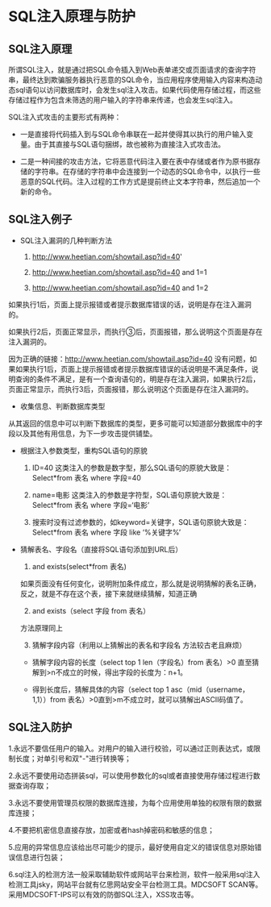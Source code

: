 # SQL注入原理与防护

## SQL注入原理

所谓SQL注入，就是通过把SQL命令插入到Web表单递交或页面请求的查询字符串，最终达到欺骗服务器执行恶意的SQL命令，当应用程序使用输入内容来构造动态sql语句以访问数据库时，会发生sql注入攻击。如果代码使用存储过程，而这些存储过程作为包含未筛选的用户输入的字符串来传递，也会发生sql注入。 

SQL注入式攻击的主要形式有两种：

- 一是直接将代码插入到与SQL命令串联在一起并使得其以执行的用户输入变量。由于其直接与SQL语句捆绑，故也被称为直接注入式攻击法。

- 二是一种间接的攻击方法，它将恶意代码注入要在表中存储或者作为原书据存储的字符串。在存储的字符串中会连接到一个动态的SQL命令中，以执行一些恶意的SQL代码。注入过程的工作方式是提前终止文本字符串，然后追加一个新的命令。

## SQL注入例子

- SQL注入漏洞的几种判断方法

  1. http://www.heetian.com/showtail.asp?id=40'

  2. http://www.heetian.com/showtail.asp?id=40 and 1=1

  3. http://www.heetian.com/showtail.asp?id=40 and 1=2

如果执行1后，页面上提示报错或者提示数据库错误的话，说明是存在注入漏洞的。

如果执行2后，页面正常显示，而执行③后，页面报错，那么说明这个页面是存在注入漏洞的。

因为正确的链接：http://www.heetian.com/showtail.asp?id=40 没有问题，如果如果执行1后，页面上提示报错或者提示数据库错误的话说明是不满足条件，说明查询的条件不满足，是有一个查询语句的，明是存在注入漏洞，如果执行2后，页面正常显示，而执行3后，页面报错，那么说明这个页面是存在注入漏洞的。

- 收集信息、判断数据库类型

从其返回的信息中可以判断下数据库的类型，更多可能可以知道部分数据库中的字段以及其他有用信息，为下一步攻击提供铺垫。

- 根据注入参数类型，重构SQL语句的原貌

  1. ID=40 这类注入的参数是数字型，那么SQL语句的原貌大致是：Select*from 表名 where 字段=40

  2. name=电影 这类注入的参数是字符型，SQL语句原貌大致是：Select*from 表名 where 字段=‘电影’

  3. 搜索时没有过滤参数的，如keyword=关键字，SQL语句原貌大致是：Select*from 表名 where 字段 like ‘%关键字%’

- 猜解表名、字段名（直接将SQL语句添加到URL后）

  1. and exists(select*from 表名)

    如果页面没有任何变化，说明附加条件成立，那么就是说明猜解的表名正确，反之，就是不存在这个表，接下来就继续猜解，知道正确

  2. and exists（select 字段 from 表名）

    方法原理同上

  3. 猜解字段内容（利用以上猜解出的表名和字段名 方法较古老且麻烦）

    - 猜解字段内容的长度（select top 1 len（字段名）from 表名）>0 直至猜解到>n不成立的时候，得出字段的长度为：n+1。

    - 得到长度后，猜解具体的内容（select top 1 asc（mid（username，1,1））from 表名）>0直到>m不成立时，就可以猜解出ASCII码值了。

## SQL注入防护

1.永远不要信任用户的输入。对用户的输入进行校验，可以通过正则表达式，或限制长度；对单引号和双"-"进行转换等；

2.永远不要使用动态拼装sql，可以使用参数化的sql或者直接使用存储过程进行数据查询存取；

3.永远不要使用管理员权限的数据库连接，为每个应用使用单独的权限有限的数据库连接；

4.不要把机密信息直接存放，加密或者hash掉密码和敏感的信息；

5.应用的异常信息应该给出尽可能少的提示，最好使用自定义的错误信息对原始错误信息进行包装；

6.sql注入的检测方法一般采取辅助软件或网站平台来检测，软件一般采用sql注入检测工具jsky，网站平台就有亿思网站安全平台检测工具。MDCSOFT SCAN等。采用MDCSOFT-IPS可以有效的防御SQL注入，XSS攻击等。

